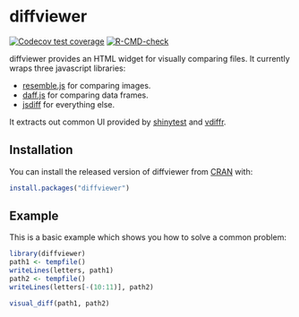 
<!-- README.md is generated from README.Rmd. Please edit that file -->

# diffviewer

<!-- badges: start -->

[![Codecov test
coverage](https://codecov.io/gh/r-lib/diffviewer/branch/master/graph/badge.svg)](https://codecov.io/gh/r-lib/diffviewer?branch=master)
[![R-CMD-check](https://github.com/r-lib/diffviewer/actions/workflows/R-CMD-check.yaml/badge.svg)](https://github.com/r-lib/diffviewer/actions/workflows/R-CMD-check.yaml)
<!-- badges: end -->

diffviewer provides an HTML widget for visually comparing files. It
currently wraps three javascript libraries:

- [resemble.js](https://rsmbl.github.io/Resemble.js/) for comparing
  images.
- [daff.js](https://paulfitz.github.io/daff/) for comparing data frames.
- [jsdiff](https://github.com/kpdecker/jsdiff) for everything else.

It extracts out common UI provided by
[shinytest](https://rstudio.github.io/shinytest/index.html) and
[vdiffr](https://vdiffr.r-lib.org).

## Installation

You can install the released version of diffviewer from
[CRAN](https://CRAN.R-project.org) with:

``` r
install.packages("diffviewer")
```

## Example

This is a basic example which shows you how to solve a common problem:

``` r
library(diffviewer)
path1 <- tempfile()
writeLines(letters, path1)
path2 <- tempfile()
writeLines(letters[-(10:11)], path2)

visual_diff(path1, path2)
```
